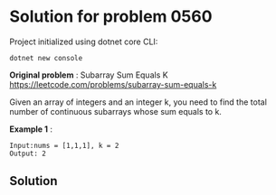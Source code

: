 # Solution for problem 0560 

Project initialized using dotnet core CLI:
```
dotnet new console
```

**Original problem** : Subarray Sum Equals K https://leetcode.com/problems/subarray-sum-equals-k

Given an array of integers and an integer k, you need to find the total number of continuous subarrays whose sum equals to k.

**Example 1** :
```
Input:nums = [1,1,1], k = 2
Output: 2
```

## Solution
